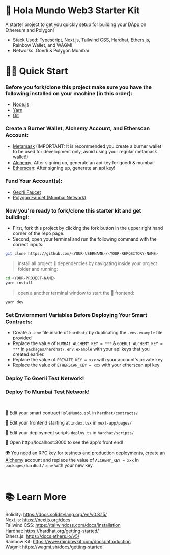 # 👋 Hola Mundo Web3 Starter Kit

A starter project to get you quickly setup for building your DApp on Ethereum and Polygon!

* Stack Used: Typescript, Next.js, Tailwind CSS, Hardhat, Ethers.js, Rainbow Wallet, and WAGMI
* Networks: Goerli & Polygon Mumbai

# 🏄‍♂️ Quick Start

### Before you fork/clone this project make sure you have the following installed on your machine (in this order): 
* [Node.js](https://nodejs.org/en/)
* [Yarn](https://classic.yarnpkg.com/en/docs/install/)
* [Git](https://git-scm.com/downloads)

### Create a Burner Wallet, Alchemy Account, and Etherscan Account:
* [Metamask](https://metamask.io/) (IMPORTANT: It is recommended you create a burner wallet to be used for development only, avoid using your regular metamask wallet!)
* [Alchemy](https://www.alchemy.com/): After signing up, generate an api key for goerli & mumbai!
* [Etherscan](https://etherscan.io/apis): After signing up, generate an api key!

### Fund Your Account(s):
* [Georli Faucet](https://goerlifaucet.com/)
* [Polygon Faucet (Mumbai Network)](https://faucet.polygon.technology/)

### Now you're ready to fork/clone this starter kit and get building!:
* First, fork this project by clicking the fork button in the upper right hand corner of the repo page.
* Second, open your terminal and run the following command with the correct inputs:

```bash
git clone https://github.com/<YOUR-USERNAME>/<YOUR-REPOSITORY-NAME>
```

> install all project 👷‍ dependencies by navigating inside your project folder and running:

```bash
cd <YOUR-PROJECT-NAME>
yarn install
```

> open a another terminal window to start the 📱 frontend:

```bash
yarn dev
```

### Set Enviornment Variables Before Deploying Your Smart Contracts:
* Create a `.env` file inside of `hardhat/` by duplicating the `.env.example` file provided
* Replace the value of `MUMBAI_ALCHEMY_KEY = ***` & `GOERLI_ALCHEMY_KEY = ***` in `packages/hardhat/.env.example` with your api keys that you created earlier.
* Replace the value of `PRIVATE_KEY = xxx` with your account's private key
* Replace the value of `ETHERSCAN_KEY = xxx` with your etherscan api key


### Deploy To Goerli Test Network!


### Deploy To Mumbai Test Network!


<br/>

🔏 Edit your smart contract `HolaMundo.sol` in `hardhat/contracts/`

📝 Edit your frontend starting at `index.tsx` in `next-app/pages/`

💼 Edit your deployment scripts `deploy.ts` in `hardhat/scripts/`

📱 Open http://localhost:3000 to see the app's front end!

🌍 You need an RPC key for testnets and production deployments, create an [Alchemy](https://www.alchemy.com/) account and replace the value of `ALCHEMY_KEY = xxx` in `packages/hardhat/.env` with your new key.

<br/>

# 📚 Learn More
Solidity: https://docs.soliditylang.org/en/v0.8.15/
<br/>
Next.js: https://nextjs.org/docs
<br/>
Tailwind CSS: https://tailwindcss.com/docs/installation
<br/>
Hardhat: https://hardhat.org/getting-started/
<br/>
Ethers.js: https://docs.ethers.io/v5/
<br/>
Rainbow Kit: https://www.rainbowkit.com/docs/introduction 
<br/>
Wagmi: https://wagmi.sh/docs/getting-started
